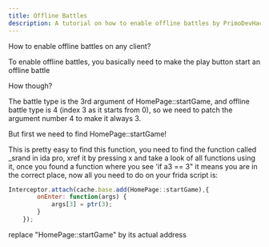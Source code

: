 ```yaml
---
title: Offline Battles
description: A tutorial on how to enable offline battles by PrimoDevHacc
---
```


How to enable offline battles on any client?

To enable offline battles, you basically need to make the play button start an offline battle

How though?

The battle type is the 3rd argument of HomePage::startGame, and offline battle type is 4 (index 3 as it starts from 0), so we need to patch the argument number 4 to make it always 3.


But first we need to find HomePage::startGame!

This is pretty easy to find this function, you need to find the function called _srand in ida pro, xref it by pressing x and take a look of all functions using it, once you found a function where you see
'if a3 == 3" it means you are in the correct place, now all you need to do on your frida script is:


```js
Interceptor.attach(cache.base.add(HomePage::startGame),{
        onEnter: function(args) {
            args[3] = ptr(3);
        }
    });
```

replace "HomePage::startGame" by its actual address
